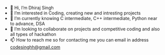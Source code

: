 - 👋 Hi, I’m Dhiraj Singh
- 👀 I’m interested in Coding, creating new and intresting projects
- 🌱 I’m currently knowing C intermediate, C++ intermediate, Python near to advance, DSA
- 💞️ I’m looking to collaborate on projects and competitive coding and also all types of hackathon
- 📫 How to reach me so for contacting me you can email in address codesinghh@gmail.com
<!---
CodeSinghh/CodeSinghh is a ✨ special ✨ repository because its `README.md` (this file) appears on your GitHub profile.
You can click the Preview link to take a look at your changes.
--->
